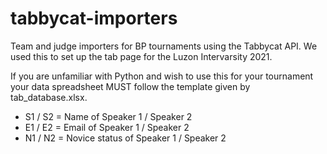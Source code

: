 # tabbycat-importers
Team and judge importers for BP tournaments using the Tabbycat API. We used this to set up the tab page for the Luzon Intervarsity 2021.

If you are unfamiliar with Python and wish to use this for your tournament your data spreadsheet MUST follow the template given by tab_database.xlsx.

* S1 / S2 = Name of Speaker 1 / Speaker 2
* E1 / E2 = Email of Speaker 1 / Speaker 2
* N1 / N2 = Novice status of Speaker 1 / Speaker 2
